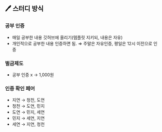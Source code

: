 ## 🖊️ 스터디 방식
### 공부 인증
- 매일 공부한 내용 깃허브에 올리기(템플릿 지키되, 내용은 자유)
- 개인적으로 공부한 내용 인증하면 됨.
⇒ 주말은 자유인증, 평일은 12시 이전으로 인증

### 벌금제도
- 공부 인증 x → 1,000원

### 인증 확인 페어
- 지연 → 청천, 도연
- 청천 → 도연, 민지
- 도연 → 민지, 세연
- 민지 → 세연, 지연
- 세연 → 지연, 청천

